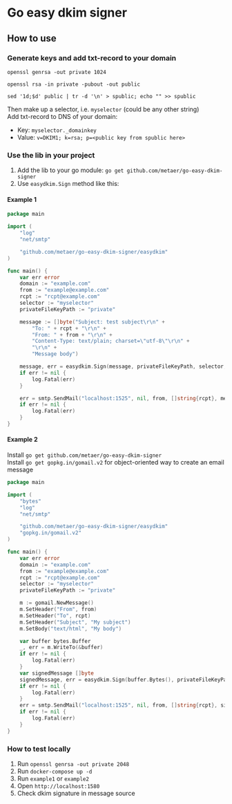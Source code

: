 # Go easy dkim signer

## How to use
### Generate keys and add txt-record to your domain
```shell
openssl genrsa -out private 1024
```
```shell
openssl rsa -in private -pubout -out public
```
```shell
sed '1d;$d' public | tr -d '\n' > spublic; echo "" >> spublic
```
Then make up a selector, i.e. `myselector` (could be any other string)<br>
Add txt-record to DNS of your domain:
- Key: `myselector._domainkey`
- Value: `v=DKIM1; k=rsa; p=<public key from spublic here>`

### Use the lib in your project
1. Add the lib to your go module: `go get github.com/metaer/go-easy-dkim-signer`
2. Use `easydkim.Sign` method like this:

#### Example 1
```go
package main

import (
	"log"
	"net/smtp"

	"github.com/metaer/go-easy-dkim-signer/easydkim"
)

func main() {
	var err error
	domain := "example.com"
	from := "example@example.com"
	rcpt := "rcpt@example.com"
	selector := "myselector"
	privateFileKeyPath := "private"

	message := []byte("Subject: test subject\r\n" +
		"To: " + rcpt + "\r\n" +
		"From: " + from + "\r\n" +
		"Content-Type: text/plain; charset=\"utf-8\"\r\n" +
		"\r\n" +
		"Message body")

	message, err = easydkim.Sign(message, privateFileKeyPath, selector, domain)
	if err != nil {
		log.Fatal(err)
	}

	err = smtp.SendMail("localhost:1525", nil, from, []string{rcpt}, message)
	if err != nil {
		log.Fatal(err)
	}
}

```

#### Example 2
Install `go get github.com/metaer/go-easy-dkim-signer`<br>
Install `go get gopkg.in/gomail.v2` for object-oriented way to create an email message
```go
package main

import (
	"bytes"
	"log"
	"net/smtp"

	"github.com/metaer/go-easy-dkim-signer/easydkim"
	"gopkg.in/gomail.v2"
)

func main() {
	var err error
	domain := "example.com"
	from := "example@example.com"
	rcpt := "rcpt@example.com"
	selector := "myselector"
	privateFileKeyPath := "private"

	m := gomail.NewMessage()
	m.SetHeader("From", from)
	m.SetHeader("To", rcpt)
	m.SetHeader("Subject", "My subject")
	m.SetBody("text/html", "My body")

	var buffer bytes.Buffer
	_, err = m.WriteTo(&buffer)
	if err != nil {
		log.Fatal(err)
	}
	var signedMessage []byte
	signedMessage, err = easydkim.Sign(buffer.Bytes(), privateFileKeyPath, selector, domain)
	if err != nil {
		log.Fatal(err)
	}
	err = smtp.SendMail("localhost:1525", nil, from, []string{rcpt}, signedMessage)
	if err != nil {
		log.Fatal(err)
	}
}
```

### How to test locally
1. Run `openssl genrsa -out private 2048`
2. Run `docker-compose up -d`
3. Run `example1` or `example2`
4. Open `http://localhost:1580`
5. Check dkim signature in message source
